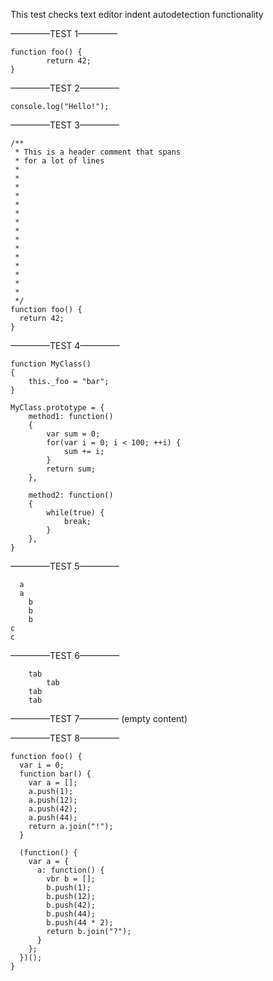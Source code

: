 This test checks text editor indent autodetection functionality

————–TEST 1————–

    function foo() {
            return 42;
    }

————–TEST 2————–

    console.log("Hello!");

————–TEST 3————–

    /**
     * This is a header comment that spans
     * for a lot of lines
     *
     *
     *
     *
     *
     *
     *
     *
     *
     *
     *
     *
     *
     *
     *
     */
    function foo() {
      return 42;
    }

————–TEST 4————–

    function MyClass()
    {
        this._foo = "bar";
    }

    MyClass.prototype = {
        method1: function()
        {
            var sum = 0;
            for(var i = 0; i < 100; ++i) {
                sum += i;
            }
            return sum;
        },

        method2: function()
        {
            while(true) {
                break;
            }
        },
    }

————–TEST 5————–

      a
      a
        b
        b
        b
    c
    c

————–TEST 6————–

        tab
            tab
        tab
        tab

————–TEST 7————– (empty content)

————–TEST 8————–

    function foo() {
      var i = 0;
      function bar() {
        var a = [];
        a.push(1);
        a.push(12);
        a.push(42);
        a.push(44);
        return a.join("!");
      }

      (function() {
        var a = {
          a: function() {
            vbr b = [];
            b.push(1);
            b.push(12);
            b.push(42);
            b.push(44);
            b.push(44 * 2);
            return b.join("?");
          }
        };
      })();
    }
